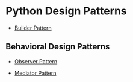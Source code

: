 # Python Design Patterns

* [Builder Pattern](https://github.com/xstrengthofonex/python-design-patterns/tree/master/builder_pattern "Builder Pattern")

## Behavioral Design Patterns

* [Observer Pattern](https://github.com/xstrengthofonex/python-design-patterns/tree/master/observer_pattern "Observer Pattern")

* [Mediator Pattern](https://github.com/xstrengthofonex/python-design-patterns/tree/master/mediator_pattern "Mediator Pattern")